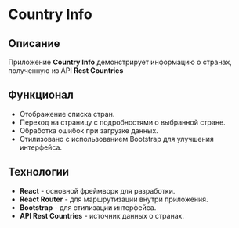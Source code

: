 # Country Info

## Описание

Приложение **Country Info** демонстрирует информацию о странах, полученную из API **Rest Countries**

## Функционал

- Отображение списка стран.
- Переход на страницу с подробностями о выбранной стране.
- Обработка ошибок при загрузке данных.
- Стилизовано с использованием Bootstrap для улучшения интерфейса.

## Технологии

- **React** - основной фреймворк для разработки.
- **React Router** - для маршрутизации внутри приложения.
- **Bootstrap** - для стилизации интерфейса.
- **API Rest Countries** - источник данных о странах.
